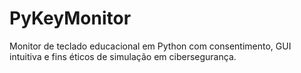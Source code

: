 # PyKeyMonitor
Monitor de teclado educacional em Python com consentimento, GUI intuitiva e fins éticos de simulação em cibersegurança.
